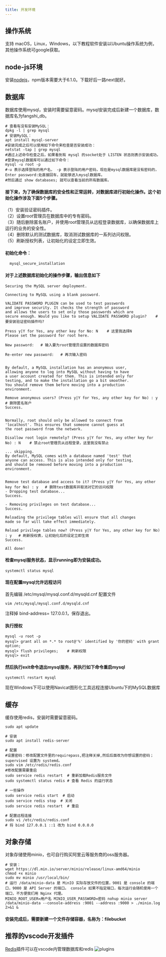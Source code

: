 ```yaml
---
title: 开发环境
---
```

## 操作系统
支持 macOS，Linux，Windows，以下教程软件安装以Ubuntu操作系统为例，其他操作系统可google获取。
## node-js环境
安装[nodejs](https://nodejs.org/en)，npm版本需要大于6.1.0。下载好后一路next就好。
## 数据库
数据库使用mysql，安装时需要留意密码。mysql安装完成后新建一个数据库，数据库名为fangshi_db。

``` shell
# 查看有没有安装MySQL：
dpkg -l | grep mysql
# 安装MySQL：
apt install mysql-server
#安装完成之后可以使用如下命令来检查是否安装成功：
netstat -tap | grep mysql
#通过上述命令检查之后，如果看到有 mysql 的socket处于 LISTEN 状态则表示安装成功。
#登录mysql数据库可以通过如下命令：
mysql -u root -p
#-u 表示选择登陆的用户名， -p 表示登陆的用户密码，现在是mysql数据库是没有密码的，Enter password:处直接回车，就能够进入mysql数据库。
#然后通过 show databases; 就可以查看当前的所有数据库。

```
#### 接下来，为了确保数据库的安全性和正常运转，对数据库进行初始化操作。这个初始化操作涉及下面5个步骤。  
（1）安装验证密码插件。  
（2）设置root管理员在数据库中的专有密码。  
（3）随后删除匿名账户，并使用root管理员从远程登录数据库，以确保数据库上运行的业务的安全性。  
（4）删除默认的测试数据库，取消测试数据库的一系列访问权限。  
（5）刷新授权列表，让初始化的设定立即生效。   
#### 初始化命令： 
``` shell
  mysql_secure_installation
```
#### 对于上述数据库初始化的操作步骤，输出信息如下
``` shell
Securing the MySQL server deployment.

Connecting to MySQL using a blank password.

VALIDATE PASSWORD PLUGIN can be used to test passwords
and improve security. It checks the strength of password
and allows the users to set only those passwords which are
secure enough. Would you like to setup VALIDATE PASSWORD plugin?    # 要安装验证密码插件吗?

Press y|Y for Yes, any other key for No: N    # 这里我选择N
Please set the password for root here.

New password:   # 输入要为root管理员设置的数据库密码

Re-enter new password:   # 再次输入密码


By default, a MySQL installation has an anonymous user,
allowing anyone to log into MySQL without having to have
a user account created for them. This is intended only for
testing, and to make the installation go a bit smoother.
You should remove them before moving into a production
environment.

Remove anonymous users? (Press y|Y for Yes, any other key for No) : y     # 删除匿名账户
Success.


Normally, root should only be allowed to connect from
'localhost'. This ensures that someone cannot guess at
the root password from the network.

Disallow root login remotely? (Press y|Y for Yes, any other key for No) : N    # 禁止root管理员从远程登录，这里我没有禁止

... skipping.
By default, MySQL comes with a database named 'test' that
anyone can access. This is also intended only for testing,
and should be removed before moving into a production
environment.


Remove test database and access to it? (Press y|Y for Yes, any other key for No) : y   # 删除test数据库并取消对它的访问权限
- Dropping test database...
Success.

- Removing privileges on test database...
Success.

Reloading the privilege tables will ensure that all changes
made so far will take effect immediately.

Reload privilege tables now? (Press y|Y for Yes, any other key for No) : y   # 刷新授权表，让初始化后的设定立即生效
Success.

All done!
```
#### 检查mysql服务状态，显示running即为安装成功。
``` shell
systemctl status mysql
```
#### 现在配置mysql允许远程访问  
首先编辑 /etc/mysql/mysql.conf.d/mysqld.cnf 配置文件
``` shell
vim /etc/mysql/mysql.conf.d/mysqld.cnf
```
注释掉 bind-address= 127.0.0.1，保存退出。  
#### 执行授权
``` shell
mysql -u root -p
mysql> grant all on *.* to root@'%' identified by '你的密码' with grant option;
mysql> flush privileges;    # 刷新权限
mysql> exit
```
#### 然后执行exit命令退出mysql服务，再执行如下命令重启mysql
``` shell
systemctl restart mysql
```
现在Windows下可以使用Navicat图形化工具远程连接Ubuntu下的MySQL数据库



## 缓存
缓存使用redis，安装时需要留意密码。
``` shell
sudo apt update

# 安装
sudo apt install redis-server

# 配置
#设置密码：修改配置文件里的requirepass,把注释关掉,然后后面改为你想设置的密码；supervised 设置为 systemd。
sudo vim /etc/redis/redis.conf
#修改配置需要重启
sudo service redis restart  # 重新加载Redis服务文件
sudo systemctl status redis # 查看 Redis 的运行状态

# 一些操作
sudo service redis start  # 启动
sudo service redis stop  # 关闭
sudo service redis restart  # 重启

# 配置远程连接 
sudo vi /etc/redis/redis.conf
# 将 bind 127.0.0.1 ::1 改为 bind 0.0.0.0
```
## 对象存储
对象存储使用minio，也可自行购买阿里云等服务商的oss服务器。
```shell
# 安装：
wget https://dl.min.io/server/minio/release/linux-amd64/minio
chmod +x minio
sudo mv minio /usr/local/bin/
# 运行 /data/minio-data 是 MinIO 实际存放文件的位置，9001 是 console 的端口，9000 是 API Server 的端口。 console 如果不指定端口，每次运行会随机使用一个端口，不方便我们用 Nginx 代理。
MINIO_ROOT_USER=用户名 MINIO_USER_PASSWORD=密码 nohup minio server /data/minio-data --console-address :9001 --address :9000 > ./minio.log 2>&1 &
```
#### 安装完成后，需要新建一个文件存储容器，名称为：filebucket

## 推荐的vscode开发插件
[Redis](https://marketplace.visualstudio.com/items?itemName=cweijan.vscode-redis-client)插件可以在vscode内管理数据库和redis
![plugins](/plugins.png)